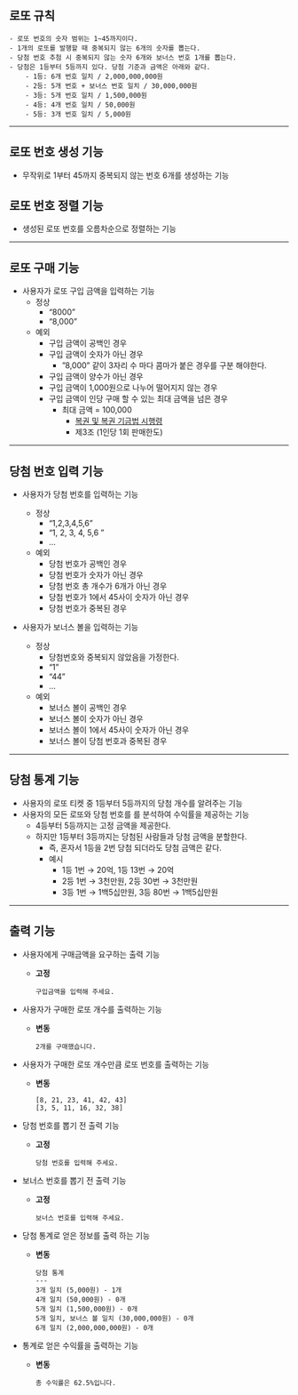## 로또 규칙

```
- 로또 번호의 숫자 범위는 1~45까지이다.
- 1개의 로또를 발행할 때 중복되지 않는 6개의 숫자를 뽑는다.
- 당첨 번호 추첨 시 중복되지 않는 숫자 6개와 보너스 번호 1개를 뽑는다.
- 당첨은 1등부터 5등까지 있다. 당첨 기준과 금액은 아래와 같다.
    - 1등: 6개 번호 일치 / 2,000,000,000원
    - 2등: 5개 번호 + 보너스 번호 일치 / 30,000,000원
    - 3등: 5개 번호 일치 / 1,500,000원
    - 4등: 4개 번호 일치 / 50,000원
    - 5등: 3개 번호 일치 / 5,000원
```

---

## **로또 번호 생성 기능**

- 무작위로 1부터 45까지 중복되지 않는 번호 6개를 생성하는 기능

## **로또 번호 정렬 기능**

- 생성된 로또 번호를 오름차순으로 정렬하는 기능

---

## **로또 구매 기능**

- 사용자가 로또 구입 금액을 입력하는 기능
    - 정상
        - “8000”
        - “8,000”
    - 예외
        - 구입 금액이 공백인 경우
        - 구입 금액이 숫자가 아닌 경우
            - ”8,000” 같이 3자리 수 마다 콤마가 붙은 경우를 구분 해야한다.
        - 구입 금액이 양수가 아닌 경우
        - 구입 금액이 1,000원으로 나누어 떨어지지 않는 경우
        - 구입 금액이 인당 구매 할 수 있는 최대 금액을 넘은 경우
            - 최대 금액 = 100,000
                - [복권 및 복권 기금법 시행령](http://www.yeslaw.com/lims/front/page/fulltext.html?pAct=view&pPromulgationNo=146009)
                - 제3조 (1인당 1회 판매한도)


---

## **당첨 번호 입력 기능**

- 사용자가 당첨 번호를 입력하는 기능
    - 정상
        - “1,2,3,4,5,6”
        - “1, 2, 3, 4, 5,6 ”
        - …
    - 예외
        - 당첨 번호가 공백인 경우
        - 당첨 번호가 숫자가 아닌 경우
        - 당첨 번호 총 개수가 6개가 아닌 경우
        - 당첨 번호가 1에서 45사이 숫자가 아닌 경우
        - 당첨 번호가 중복된 경우

- 사용자가 보너스 볼을 입력하는 기능
    - 정상
        - 당첨번호와 중복되지 않았음을 가정한다.
        - “1”
        - “44”
        - …
    - 예외
        - 보너스 볼이 공백인 경우
        - 보너스 볼이 숫자가 아닌 경우
        - 보너스 볼이 1에서 45사이 숫자가 아닌 경우
        - 보너스 볼이 당첨 번호과 중복된 경우

---

## **당첨 통계 기능**

- 사용자의 로또 티켓 중 1등부터 5등까지의 당첨 개수를 알려주는 기능
- 사용자의 모든 로또와 당첨 번호를 를 분석하여 수익률을 제공하는 기능
    - 4등부터 5등까지는 고정 금액을 제공한다.
    - 하지만 1등부터 3등까지는 당첨된 사람들과 당첨 금액을 분할한다.
        - 즉, 혼자서 1등을 2번 당첨 되더라도 당첨 금액은 같다.
        - 예시
            - 1등 1번 → 20억, 1등 13번 → 20억
            - 2등 1번 → 3천만원, 2등 30번 → 3천만원
            - 3등 1번 → 1백5십만원, 3등 80번 → 1백5십만원

---

## 출력 기능

- 사용자에게 구매금액을 요구하는 출력 기능
    - **고정**

        ```
        구입금액을 입력해 주세요.
        ```


- 사용자가 구매한 로또 개수를 출력하는 기능
    - **변동**

        ```
        2개를 구매했습니다.
        ```


- 사용자가 구매한 로또 개수만큼 로또 번호를 출력하는 기능
    - **변동**

        ```
        [8, 21, 23, 41, 42, 43]
        [3, 5, 11, 16, 32, 38]
        ```


- 당첨 번호를 뽑기 전 출력 기능
    - **고정**

        ```
        당첨 번호를 입력해 주세요.
        ```


- 보너스 번호를 뽑기 전 출력 기능
    - **고정**

        ```
        보너스 번호를 입력해 주세요.
        ```


- 당첨 통계로 얻은 정보를 출력 하는 기능
    - **변동**

        ```
        당첨 통계
        ---
        3개 일치 (5,000원) - 1개
        4개 일치 (50,000원) - 0개
        5개 일치 (1,500,000원) - 0개
        5개 일치, 보너스 볼 일치 (30,000,000원) - 0개
        6개 일치 (2,000,000,000원) - 0개
        ```

- 통계로 얻은 수익률을 출력하는 기능
    - **변동**

        ```
        총 수익률은 62.5%입니다.
        ```